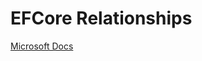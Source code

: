 ﻿EFCore Relationships
=

[Microsoft Docs][1]

[1]:https://docs.microsoft.com/en-us/ef/core/modeling/relationships